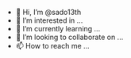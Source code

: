 - 👋 Hi, I’m @sado13th
- 👀 I’m interested in ...
- 🌱 I’m currently learning ...
- 💞️ I’m looking to collaborate on ...
- 📫 How to reach me ...

<!---
sado13th/sado13th is a ✨ special ✨ repository because its `README.md` (this file) appears on your GitHub profile.
You can click the Preview link to take a look at your changes.
--->

